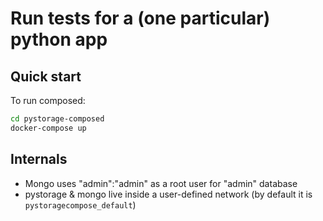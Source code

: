 # Run tests for a (one particular) python app

## Quick start

To run composed:

``` bash
cd pystorage-composed
docker-compose up
```

## Internals

* Mongo uses "admin":"admin" as a root user for "admin" database
* pystorage & mongo live inside a user-defined network (by default it
  is `pystoragecompose_default`)
  
